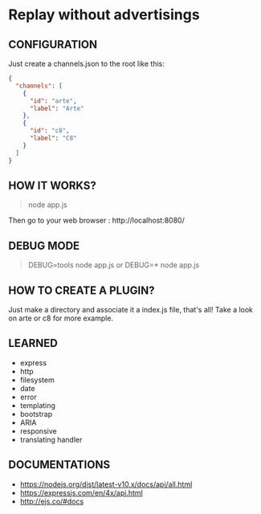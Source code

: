 # Replay without advertisings

## CONFIGURATION

Just create a channels.json to the root like this:

```json
{
  "channels": [
    {
      "id": "arte",
      "label": "Arte"
    },
    {
      "id": "c8",
      "label": "C8"
    }
  ]
}
```

## HOW IT WORKS?

> node app.js

Then go to your web browser : http://localhost:8080/

## DEBUG MODE

> DEBUG=tools node app.js
or
> DEBUG=* node app.js

## HOW TO CREATE A PLUGIN?

Just make a directory and associate it a index.js file, that's all!
Take a look on arte or c8 for more example.

## LEARNED

* express
* http
* filesystem
* date
* error
* templating
* bootstrap
* ARIA
* responsive
* translating handler

## DOCUMENTATIONS

* https://nodejs.org/dist/latest-v10.x/docs/api/all.html
* https://expressjs.com/en/4x/api.html
* http://ejs.co/#docs

